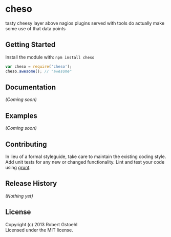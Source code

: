 # cheso

tasty cheesy layer above nagios plugins served with tools do actually make some use of that data points

## Getting Started
Install the module with: `npm install cheso`

```javascript
var cheso = require('cheso');
cheso.awesome(); // "awesome"
```

## Documentation
_(Coming soon)_

## Examples
_(Coming soon)_

## Contributing
In lieu of a formal styleguide, take care to maintain the existing coding style. Add unit tests for any new or changed functionality. Lint and test your code using [grunt](https://github.com/gruntjs/grunt).

## Release History
_(Nothing yet)_

## License
Copyright (c) 2013 Robert Gstoehl  
Licensed under the MIT license.
